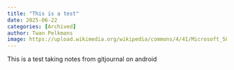 ```yaml
---
title: "This is a test"
date: 2025-06-22
categories: [Archived]
author: Twan Pelkmans
image: https://upload.wikimedia.org/wikipedia/commons/4/41/Microsoft_SQL_Server_2025_icon.svg
---
```




This is a test taking notes from gitjournal on android
